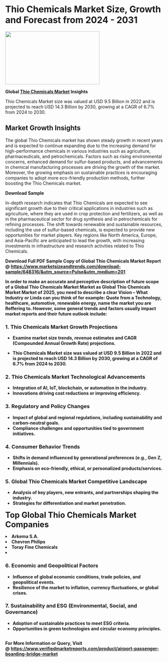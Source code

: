 <H1>Thio Chemicals Market Size, Growth and Forecast from 2024 - 2031</H1><img class="aligncenter size-medium wp-image-584254" src="https://thirdeyenews.in/wp-content/uploads/2024/09/Global-Market-Research-300x168.jpeg" alt="" width="300" height="168" /><p><strong>Global&nbsp;<a href="https://www.marketsizeandtrends.com/download-sample/648316/&amp;utm_source=Pulse&amp;utm_medium=201">Thio Chemicals Market</a> Insights</strong></p><p>Thio Chemicals Market size was valued at USD 9.5 Billion in 2022 and is projected to reach USD 14.3 Billion by 2030, growing at a CAGR of 6.7% from 2024 to 2030.</p><p><h2>Market Growth Insights</h2> <p>The global Thio Chemicals market has shown steady growth in recent years and is expected to continue expanding due to the increasing demand for high-performance chemicals in various industries such as agriculture, pharmaceuticals, and petrochemicals. Factors such as rising environmental concerns, enhanced demand for sulfur-based products, and advancements in chemical manufacturing processes are driving the growth of the market. Moreover, the growing emphasis on sustainable practices is encouraging companies to adopt more eco-friendly production methods, further boosting the Thio Chemicals market.</p> <p><strong>Download Sample</strong></p> <p>In-depth research indicates that Thio Chemicals are expected to see significant growth due to their critical applications in industries such as agriculture, where they are used in crop protection and fertilizers, as well as in the pharmaceutical sector for drug synthesis and in petrochemicals for refining processes. The shift towards renewable and sustainable resources, including the use of sulfur-based chemicals, is expected to provide new opportunities for market players. Key regions like North America, Europe, and Asia-Pacific are anticipated to lead the growth, with increasing investments in infrastructure and research activities related to Thio Chemicals.</p> <p><strong></p><p><span class=""><strong>Download Full PDF Sample Copy of Global Thio Chemicals Market Report</strong> @ <a href="https://www.marketsizeandtrends.com/download-sample/648316/&amp;utm_source=Pulse&amp;utm_medium=201" target="_blank">https://www.marketsizeandtrends.com/download-sample/648316/&amp;utm_source=Pulse&amp;utm_medium=201</a></span></p><p>In order to make an accurate and perceptive description of future scope of a Global&nbsp;Thio Chemicals Market Market as Global&nbsp;Thio Chemicals Market Market of 2025, you need to describe a clear Vision &ndash; What Industry or Linda can you think of for example: Quote from a Technology, healthcare, automotive, renewable energy, name the market you are Reffering to. However, some general trends and factors usually impact market reports and their future outlook include:</p><h3>1.&nbsp;<strong>Thio Chemicals Market Growth Projections</strong></h3><ul><li>Examine market size trends, revenue estimates and CAGR (Compounded Annual Growth Rate) projections.</li><li><p>Thio Chemicals Market size was valued at USD 9.5 Billion in 2022 and is projected to reach USD 14.3 Billion by 2030, growing at a CAGR of 6.7% from 2024 to 2030.</p></li></ul><h3>2.&nbsp;<strong>Thio Chemicals Market Technological Advancements</strong></h3><ul><li>Integration of AI, IoT, blockchain, or automation in the industry.</li><li>Innovations driving cost reductions or improving efficiency.</li></ul><h3>3.&nbsp;<strong>Regulatory and Policy Changes</strong></h3><ul><li>Impact of global and regional regulations, including sustainability and carbon-neutral goals.</li><li>Compliance challenges and opportunities tied to government initiatives.</li></ul><h3>4.&nbsp;<strong>Consumer Behavior Trends</strong></h3><ul><li>Shifts in demand influenced by generational preferences (e.g., Gen Z, Millennials).</li><li>Emphasis on eco-friendly, ethical, or personalized products/services.</li></ul><h3>5.&nbsp;<strong>Global Thio Chemicals Market Competitive Landscape</strong></h3><ul><li>Analysis of key players, new entrants, and partnerships shaping the industry.</li><li>Strategies for differentiation and market penetration.</li></ul><p data-pm-slice="1 1 []"><span style="color: inherit; font-family: inherit; font-size: 25px;">Top Global Thio Chemicals Market Companies</span></p><div class="" data-test-id=""><p><li>Arkema S.A.</li><li> Chevron Philips</li><li> Toray Fine Chemicals</li><li> </li></p></div><h3>6.&nbsp;<strong>Economic and Geopolitical Factors</strong></h3><ul><li>Influence of global economic conditions, trade policies, and geopolitical events.</li><li>Resilience of the market to inflation, currency fluctuations, or global crises.</li></ul><h3>7.&nbsp;<strong>Sustainability and ESG (Environmental, Social, and Governance)</strong></h3><ul><li>Adoption of sustainable practices to meet ESG criteria.</li><li>Opportunities in green technologies and circular economy principles.</li></ul><h2><strong style="font-size: 14px;">For More Information or Query, Visit @&nbsp;</strong><a style="background-color: #ffffff; font-size: 14px;" href="https://www.marketsizeandtrends.com/report/thio-chemicals-market/" target="_blank">https://www.verifiedmarketreports.com/product/airport-passenger-boarding-bridge-market</a></h2>
